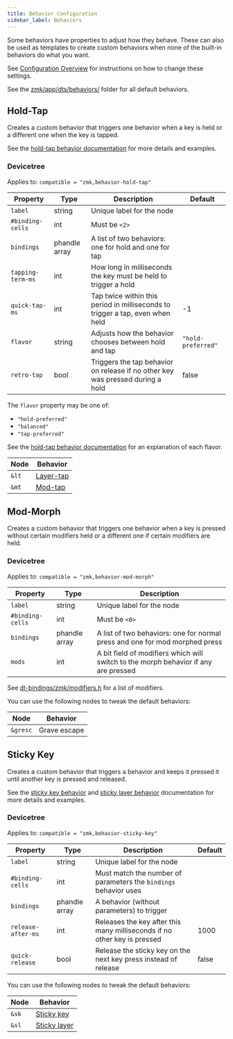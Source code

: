 ```yaml
---
title: Behavior Configuration
sidebar_label: Behaviors
---
```


Some behaviors have properties to adjust how they behave. These can also be used as templates to create custom behaviors when none of the built-in behaviors do what you want.

See [Configuration Overview](/docs/config/index) for instructions on how to change these settings.

See the [zmk/app/dts/behaviors/](https://github.com/zmkfirmware/zmk/tree/main/app/dts/behaviors) folder for all default behaviors.

## Hold-Tap

Creates a custom behavior that triggers one behavior when a key is held or a different one when the key is tapped.

See the [hold-tap behavior documentation](/docs/behaviors/hold-tap) for more details and examples.

### Devicetree

Applies to: `compatible = "zmk,behavior-hold-tap"`

| Property          | Type          | Description                                                                    | Default            |
| ----------------- | ------------- | ------------------------------------------------------------------------------ | ------------------ |
| `label`           | string        | Unique label for the node                                                      |                    |
| `#binding-cells`  | int           | Must be `<2>`                                                                  |                    |
| `bindings`        | phandle array | A list of two behaviors: one for hold and one for tap                          |                    |
| `tapping-term-ms` | int           | How long in milliseconds the key must be held to trigger a hold                |                    |
| `quick-tap-ms`    | int           | Tap twice within this period in milliseconds to trigger a tap, even when held  | -1                 |
| `flavor`          | string        | Adjusts how the behavior chooses between hold and tap                          | `"hold-preferred"` |
| `retro-tap`       | bool          | Triggers the tap behavior on release if no other key was pressed during a hold | false              |

The `flavor` property may be one of:

- `"hold-preferred"`
- `"balanced"`
- `"tap-preferred"`

See the [hold-tap behavior documentation](/docs/behaviors/hold-tap) for an explanation of each flavor.

| Node  | Behavior                                      |
| ----- | --------------------------------------------- |
| `&lt` | [Layer-tap](/docs/behaviors/layers#layer-tap) |
| `&mt` | [Mod-tap](/docs/behaviors/mod-tap)            |

## Mod-Morph

Creates a custom behavior that triggers one behavior when a key is pressed without certain modifiers held or a different one if certain modifiers are held.

### Devicetree

Applies to: `compatible = "zmk,behavior-mod-morph"`

| Property         | Type          | Description                                                                         |
| ---------------- | ------------- | ----------------------------------------------------------------------------------- |
| `label`          | string        | Unique label for the node                                                           |
| `#binding-cells` | int           | Must be `<0>`                                                                       |
| `bindings`       | phandle array | A list of two behaviors: one for normal press and one for mod morphed press         |
| `mods`           | int           | A bit field of modifiers which will switch to the morph behavior if any are pressed |

See [dt-bindings/zmk/modifiers.h](https://github.com/zmkfirmware/zmk/blob/main/app/include/dt-bindings/zmk/modifiers.h) for a list of modifiers.

You can use the following nodes to tweak the default behaviors:

| Node     | Behavior     |
| -------- | ------------ |
| `&gresc` | Grave escape |

## Sticky Key

Creates a custom behavior that triggers a behavior and keeps it pressed it until another key is pressed and released.

See the [sticky key behavior](/docs/behaviors/sticky-key) and [sticky layer behavior](/docs/behaviors/sticky-layer) documentation for more details and examples.

### Devicetree

Applies to: `compatible = "zmk,behavior-sticky-key"`

| Property           | Type          | Description                                                              | Default |
| ------------------ | ------------- | ------------------------------------------------------------------------ | ------- |
| `label`            | string        | Unique label for the node                                                |         |
| `#binding-cells`   | int           | Must match the number of parameters the `bindings` behavior uses         |         |
| `bindings`         | phandle array | A behavior (without parameters) to trigger                               |         |
| `release-after-ms` | int           | Releases the key after this many milliseconds if no other key is pressed | 1000    |
| `quick-release`    | bool          | Release the sticky key on the next key press instead of release          | false   |

You can use the following nodes to tweak the default behaviors:

| Node  | Behavior                                     |
| ----- | -------------------------------------------- |
| `&sk` | [Sticky key](/docs/behaviors/sticky-key)     |
| `&sl` | [Sticky layer](/docs/behaviors/sticky-layer) |
